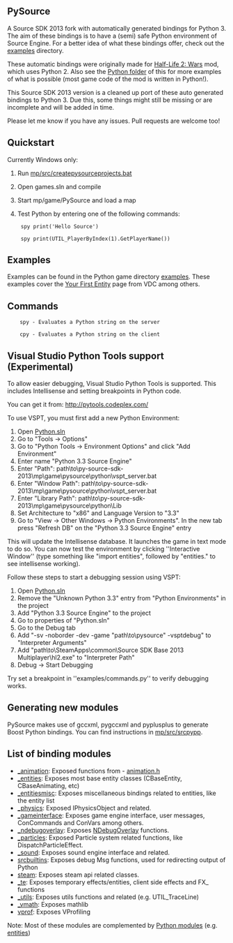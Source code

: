 ## PySource
A Source SDK 2013 fork with automatically generated bindings for Python 3. 
The aim of these bindings is to have a (semi) safe Python environment of Source Engine.
For a better idea of what these bindings offer, check out the [examples](mp/game/pysource/python/examples) directory.

These automatic bindings were originally made for [Half-Life 2: Wars](https://github.com/Sandern/hl2wars_asw_dev) mod, which
uses Python 2. Also see the [Python folder](http://svn.hl2wars.com/hl2wars_asw_dev/trunk/python/) of this for more examples 
of what is possible (most game code of the mod is written in Python!).

This Source SDK 2013 version is a cleaned up port of these auto generated bindings to Python 3. Due this, some things
might still be missing or are incomplete and will be added in time.

Please let me know if you have any issues. Pull requests are welcome too!

## Quickstart
Currently Windows only:

1. Run [mp/src/createpysourceprojects.bat](mp/src/createpysourceprojects.bat) 
2. Open games.sln and compile
3. Start mp/game/PySource and load a map
4. Test Python by entering one of the following commands:

        spy print('Hello Source')

        spy print(UTIL_PlayerByIndex(1).GetPlayerName())

## Examples
Examples can be found in the Python game directory [examples](mp/game/pysource/python/examples). 
These examples cover the [Your First Entity](https://developer.valvesoftware.com/wiki/Your_First_Entity) page from VDC among others.

## Commands

        spy - Evaluates a Python string on the server

        cpy - Evaluates a Python string on the client

## Visual Studio Python Tools support (Experimental)
To allow easier debugging, Visual Studio Python Tools is supported. 
This includes Intellisense and setting breakpoints in Python code.

You can get it from:
http://pytools.codeplex.com/

To use VSPT, you must first add a new Python Environment:
1. Open [Python.sln](mp/game/pysource/python/python.sln)
2. Go to "Tools -> Options"
3. Go to "Python Tools -> Environment Options" and click "Add Environment"
4. Enter name "Python 3.3 Source Engine"
5. Enter "Path": path\to\py-source-sdk-2013\mp\game\pysource\python\vspt_server.bat
6. Enter "Window Path": path\to\py-source-sdk-2013\mp\game\pysource\python\vspt_server.bat
7. Enter "Library Path": path\to\py-source-sdk-2013\mp\game\pysource\python\Lib
8. Set Architecture to "x86" and Language Version to "3.3"
9. Go to "View -> Other Windows -> Python Environments". In the new tab press "Refresh DB" on the "Python 3.3 Source Engine" entry

This will update the Intellisense database. It launches the game in text mode to do so. You can now test the environment by clicking
''Interactive Window'' (type something like "import entities", followed by "entities." to see intellisense working).

Follow these steps to start a debugging session using VSPT:
1. Open [Python.sln](mp/game/pysource/python/python.sln)
2. Remove the "Unknown Python 3.3" entry from "Python Environments" in the project
3. Add "Python 3.3 Source Engine" to the project
4. Go to properties of "Python.sln"
5. Go to the Debug tab
6. Add "-sv -noborder -dev -game "path\to\pysource" -vsptdebug" to "Interpreter Arguments"
7. Add "path\to\SteamApps\common\Source SDK Base 2013 Multiplayer\hl2.exe" to "Interpreter Path"
8. Debug -> Start Debugging

Try set a breakpoint in ''examples/commands.py'' to verify debugging works.

## Generating new modules
PySource makes use of gccxml, pygccxml and pyplusplus to generate Boost Python bindings.
You can find instructions in [mp/src/srcpypp](mp/src/srcpypp).

## List of binding modules
- [_animation](mp/src/game/shared/python/modules/_animation.py): Exposed functions from - [animation.h](mp/src/game/shared/animation.h)
- [_entities](mp/src/game/shared/python/modules/_entities.py): Exposes most base entity classes (CBaseEntity, CBaseAnimating, etc)
- [_entitiesmisc](mp/src/game/shared/python/modules/_entitiesmisc.py): Exposes miscellaneous bindings related to entities, like the entity list
- [_physics](mp/src/game/shared/python/modules/_physics.py): Exposed IPhysicsObject and related.
- [_gameinterface](mp/src/game/shared/python/modules/_gameinterface.py): Exposes game engine interface, user messages, ConCommands and ConVars among others.
- [_ndebugoverlay](mp/src/game/shared/python/modules/_ndebugoverlay.py): Exposes [NDebugOverlay](mp/src/game/shared/debugoverlay_shared.h) functions.
- [_particles](mp/src/game/shared/python/modules/_particles.py): Exposed Particle system related functions, like DispatchParticleEffect.
- [_sound](mp/src/game/shared/python/modules/_sound.py): Exposes sound engine interface and related.
- [srcbuiltins](mp/src/game/shared/python/modules/srcbuiltins.py): Exposes debug Msg functions, used for redirecting output of Python
- [steam](mp/src/game/shared/python/modules/steam.py): Exposes steam api related classes.
- [_te](mp/src/game/shared/python/modules/_te.py): Exposes temporary effects/entities, client side effects and FX_ functions
- [_utils](mp/src/game/shared/python/modules/_utils.py): Exposes utils functions and related (e.g. UTIL_TraceLine)
- [_vmath](mp/src/game/shared/python/modules/_vmath.py): Exposes mathlib
- [vprof](mp/src/game/shared/python/modules/vprof.py): Exposes VProfiling

Note: Most of these modules are complemented by [Python modules](mp/game/pysource/python) (e.g. [entities](mp/game/pysource/python/entities.py))